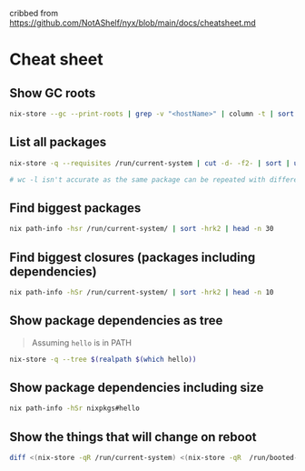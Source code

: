 cribbed from https://github.com/NotAShelf/nyx/blob/main/docs/cheatsheet.md

# Cheat sheet

## Show GC roots

```sh
nix-store --gc --print-roots | grep -v "<hostName>" | column -t | sort -k3 -k1
```

## List all packages

```sh
nix-store -q --requisites /run/current-system | cut -d- -f2- | sort | uniq

# wc -l isn't accurate as the same package can be repeated with different versions
```

## Find biggest packages

```sh
nix path-info -hsr /run/current-system/ | sort -hrk2 | head -n 30
```

## Find biggest closures (packages including dependencies)

```sh
nix path-info -hSr /run/current-system/ | sort -hrk2 | head -n 10
```

## Show package dependencies as tree

> Assuming `hello` is in PATH

```sh
nix-store -q --tree $(realpath $(which hello))
```

## Show package dependencies including size

```sh
nix path-info -hSr nixpkgs#hello
```

## Show the things that will change on reboot

```sh
diff <(nix-store -qR /run/current-system) <(nix-store -qR  /run/booted-system)
```
